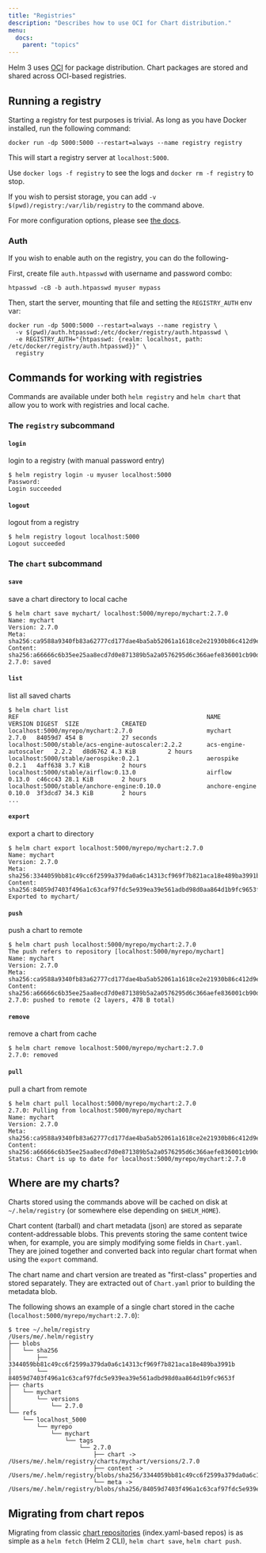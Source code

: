 ```yaml
---
title: "Registries"
description: "Describes how to use OCI for Chart distribution."
menu:
  docs:
    parent: "topics"
---
```



Helm 3 uses <a href="https://www.opencontainers.org/" target="_blank">OCI</a> for package distribution. Chart packages are stored and shared across OCI-based registries.

## Running a registry

Starting a registry for test purposes is trivial. As long as you have Docker installed, run the following command:
```
docker run -dp 5000:5000 --restart=always --name registry registry
```

This will start a registry server at `localhost:5000`.

Use `docker logs -f registry` to see the logs and `docker rm -f registry` to stop.

If you wish to persist storage, you can add `-v $(pwd)/registry:/var/lib/registry` to the command above.

For more configuration options, please see [the docs](https://docs.docker.com/registry/deploying/).

### Auth

If you wish to enable auth on the registry, you can do the following-

First, create file `auth.htpasswd` with username and password combo:
```
htpasswd -cB -b auth.htpasswd myuser mypass
```

Then, start the server, mounting that file and setting the `REGISTRY_AUTH` env var:
```
docker run -dp 5000:5000 --restart=always --name registry \
  -v $(pwd)/auth.htpasswd:/etc/docker/registry/auth.htpasswd \
  -e REGISTRY_AUTH="{htpasswd: {realm: localhost, path: /etc/docker/registry/auth.htpasswd}}" \
  registry
```

## Commands for working with registries

Commands are available under both `helm registry` and `helm chart` that allow you to work with registries and local cache.

### The `registry` subcommand

#### `login`

login to a registry (with manual password entry)

```
$ helm registry login -u myuser localhost:5000
Password:
Login succeeded
```

#### `logout`

logout from a registry

```
$ helm registry logout localhost:5000
Logout succeeded
```

### The `chart` subcommand

#### `save`

save a chart directory to local cache

```
$ helm chart save mychart/ localhost:5000/myrepo/mychart:2.7.0
Name: mychart
Version: 2.7.0
Meta: sha256:ca9588a9340fb83a62777cd177dae4ba5ab52061a1618ce2e21930b86c412d9e
Content: sha256:a66666c6b35ee25aa8ecd7d0e871389b5a2a0576295d6c366aefe836001cb90d
2.7.0: saved
```

#### `list`

list all saved charts

```
$ helm chart list
REF                                                     NAME                    VERSION DIGEST  SIZE            CREATED
localhost:5000/myrepo/mychart:2.7.0                     mychart                 2.7.0   84059d7 454 B           27 seconds
localhost:5000/stable/acs-engine-autoscaler:2.2.2       acs-engine-autoscaler   2.2.2   d8d6762 4.3 KiB         2 hours
localhost:5000/stable/aerospike:0.2.1                   aerospike               0.2.1   4aff638 3.7 KiB         2 hours
localhost:5000/stable/airflow:0.13.0                    airflow                 0.13.0  c46cc43 28.1 KiB        2 hours
localhost:5000/stable/anchore-engine:0.10.0             anchore-engine          0.10.0  3f3dcd7 34.3 KiB        2 hours
...
```

#### `export`

export a chart to directory

```
$ helm chart export localhost:5000/myrepo/mychart:2.7.0
Name: mychart
Version: 2.7.0
Meta: sha256:3344059bb81c49cc6f2599a379da0a6c14313cf969f7b821aca18e489ba3991b
Content: sha256:84059d7403f496a1c63caf97fdc5e939ea39e561adbd98d0aa864d1b9fc9653f
Exported to mychart/
```

#### `push`

push a chart to remote

```
$ helm chart push localhost:5000/myrepo/mychart:2.7.0
The push refers to repository [localhost:5000/myrepo/mychart]
Name: mychart
Version: 2.7.0
Meta: sha256:ca9588a9340fb83a62777cd177dae4ba5ab52061a1618ce2e21930b86c412d9e
Content: sha256:a66666c6b35ee25aa8ecd7d0e871389b5a2a0576295d6c366aefe836001cb90d
2.7.0: pushed to remote (2 layers, 478 B total)
```

#### `remove`

remove a chart from cache

```
$ helm chart remove localhost:5000/myrepo/mychart:2.7.0
2.7.0: removed
```

#### `pull`

pull a chart from remote

```
$ helm chart pull localhost:5000/myrepo/mychart:2.7.0
2.7.0: Pulling from localhost:5000/myrepo/mychart
Name: mychart
Version: 2.7.0
Meta: sha256:ca9588a9340fb83a62777cd177dae4ba5ab52061a1618ce2e21930b86c412d9e
Content: sha256:a66666c6b35ee25aa8ecd7d0e871389b5a2a0576295d6c366aefe836001cb90d
Status: Chart is up to date for localhost:5000/myrepo/mychart:2.7.0
```

## Where are my charts?

Charts stored using the commands above will be cached on disk at `~/.helm/registry` (or somewhere else depending on `$HELM_HOME`).

Chart content (tarball) and chart metadata (json) are stored as separate content-addressable blobs.  This prevents storing the same content twice when, for example, you are simply modifying some fields in `Chart.yaml`. They are joined together and converted back into regular chart format when using the `export` command.

The chart name and chart version are treated as "first-class" properties and stored separately. They are extracted out of `Chart.yaml` prior to building the metadata blob.

The following shows an example of a single chart stored in the cache (`localhost:5000/myrepo/mychart:2.7.0`):
```
$ tree ~/.helm/registry
/Users/me/.helm/registry
├── blobs
│   └── sha256
│       ├── 3344059bb81c49cc6f2599a379da0a6c14313cf969f7b821aca18e489ba3991b
│       └── 84059d7403f496a1c63caf97fdc5e939ea39e561adbd98d0aa864d1b9fc9653f
├── charts
│   └── mychart
│       └── versions
│           └── 2.7.0
└── refs
    └── localhost_5000
        └── myrepo
            └── mychart
                └── tags
                    └── 2.7.0
                        ├── chart -> /Users/me/.helm/registry/charts/mychart/versions/2.7.0
                        ├── content -> /Users/me/.helm/registry/blobs/sha256/3344059bb81c49cc6f2599a379da0a6c14313cf969f7b821aca18e489ba3991b
                        └── meta -> /Users/me/.helm/registry/blobs/sha256/84059d7403f496a1c63caf97fdc5e939ea39e561adbd98d0aa864d1b9fc9653f
```

## Migrating from chart repos

Migrating from classic [chart repositories](./chart_repository.md) (index.yaml-based repos) is as simple as a `helm fetch` (Helm 2 CLI), `helm chart save`, `helm chart push`.
